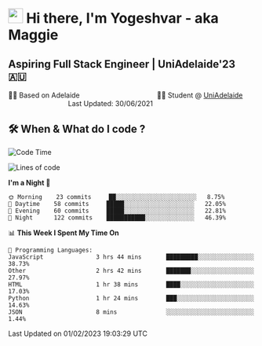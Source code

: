 <h1><img src="https://emojis.slackmojis.com/emojis/images/1531849430/4246/blob-sunglasses.gif?1531849430" width="30"/> Hi there, I'm Yogeshvar - aka Maggie</h1>

## Aspiring Full Stack Engineer | UniAdelaide'23 🇦🇺  
🏂🏻  Based on Adelaide &nbsp;&nbsp;&nbsp;&nbsp;&nbsp;&nbsp;&nbsp;&nbsp;&nbsp;&nbsp;&nbsp;&nbsp;&nbsp;&nbsp;&nbsp;&nbsp;&nbsp;&nbsp;&nbsp;&nbsp;&nbsp;&nbsp;&nbsp;&nbsp;&nbsp;&nbsp;&nbsp;&nbsp;&nbsp;&nbsp;&nbsp;&nbsp;&nbsp;&nbsp;&nbsp;&nbsp;&nbsp;&nbsp;&nbsp;👨‍💻 Student @ [UniAdelaide](https://www.adelaide.edu.au)   &nbsp;&nbsp;&nbsp;&nbsp;&nbsp;&nbsp;&nbsp;&nbsp;&nbsp;&nbsp;&nbsp;&nbsp;&nbsp;&nbsp;&nbsp;&nbsp;&nbsp;&nbsp;&nbsp;&nbsp;&nbsp;&nbsp;&nbsp;&nbsp;&nbsp;&nbsp;&nbsp;&nbsp;&nbsp;&nbsp;&nbsp;Last Updated: 30/06/2021

## 🛠 When & What do I code ?  

<!--START_SECTION:waka-->
![Code Time](http://img.shields.io/badge/Code%20Time-1%2C921%20hrs%2030%20mins-blue)

![Lines of code](https://img.shields.io/badge/From%20Hello%20World%20I%27ve%20Written-2%20Million%20lines%20of%20code-blue)

**I'm a Night 🦉** 

```text
🌞 Morning    23 commits     ██░░░░░░░░░░░░░░░░░░░░░░░   8.75% 
🌆 Daytime    58 commits     █████░░░░░░░░░░░░░░░░░░░░   22.05% 
🌃 Evening    60 commits     █████░░░░░░░░░░░░░░░░░░░░   22.81% 
🌙 Night      122 commits    ███████████░░░░░░░░░░░░░░   46.39%

```


📊 **This Week I Spent My Time On** 

```text
💬 Programming Languages: 
JavaScript               3 hrs 44 mins       █████████░░░░░░░░░░░░░░░░   38.73% 
Other                    2 hrs 42 mins       ███████░░░░░░░░░░░░░░░░░░   27.97% 
HTML                     1 hr 38 mins        ████░░░░░░░░░░░░░░░░░░░░░   17.03% 
Python                   1 hr 24 mins        ███░░░░░░░░░░░░░░░░░░░░░░   14.63% 
JSON                     8 mins              ░░░░░░░░░░░░░░░░░░░░░░░░░   1.44%

```


 Last Updated on 01/02/2023 19:03:29 UTC
<!--END_SECTION:waka-->

